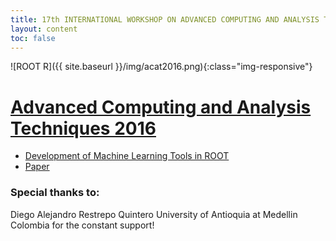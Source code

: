 ```yaml
---
title: 17th INTERNATIONAL WORKSHOP ON ADVANCED COMPUTING AND ANALYSIS TECHNIQUES IN PHYSICS RESEARCH (ACAT) 2016
layout: content
toc: false
---
```


![ROOT R]({{ site.baseurl }}/img/acat2016.png){:class="img-responsive"}

# [Advanced Computing and Analysis Techniques 2016](https://indico.cern.ch/event/397113/)

* [Development of Machine Learning Tools in ROOT](https://indico.cern.ch/event/397113/contributions/1837869/)
* [Paper](http://iopscience.iop.org/article/10.1088/1742-6596/762/1/012043)

### Special thanks to: 
Diego Alejandro Restrepo Quintero University of Antioquia at Medellin Colombia for the constant support!
